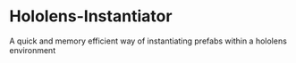 # Hololens-Instantiator
A quick and memory efficient way of instantiating prefabs within a hololens environment
